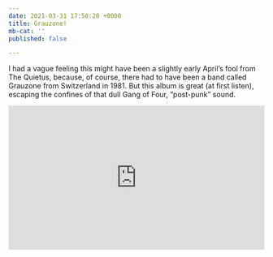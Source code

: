 ```yaml
---
date: 2021-03-31 17:50:20 +0000
title: Grauzone!
mb-cat: ''
published: false

---
```

I had a vague feeling this might have been a slightly early April’s fool from The Quietus, because, of course, there had to have been a band called Grauzone from Switzerland in 1981. But this album is great (at first listen), escaping the confines of that dull Gang of Four, “post-punk” sound.

<div style="padding:56.25% 0 0 0;position:relative;"><iframe src="https://player.vimeo.com/video/80722195?color=2b2b2b&byline=0&portrait=0" style="position:absolute;top:0;left:0;width:100%;height:100%;" frameborder="0" allow="autoplay; fullscreen; picture-in-picture" allowfullscreen></iframe></div>